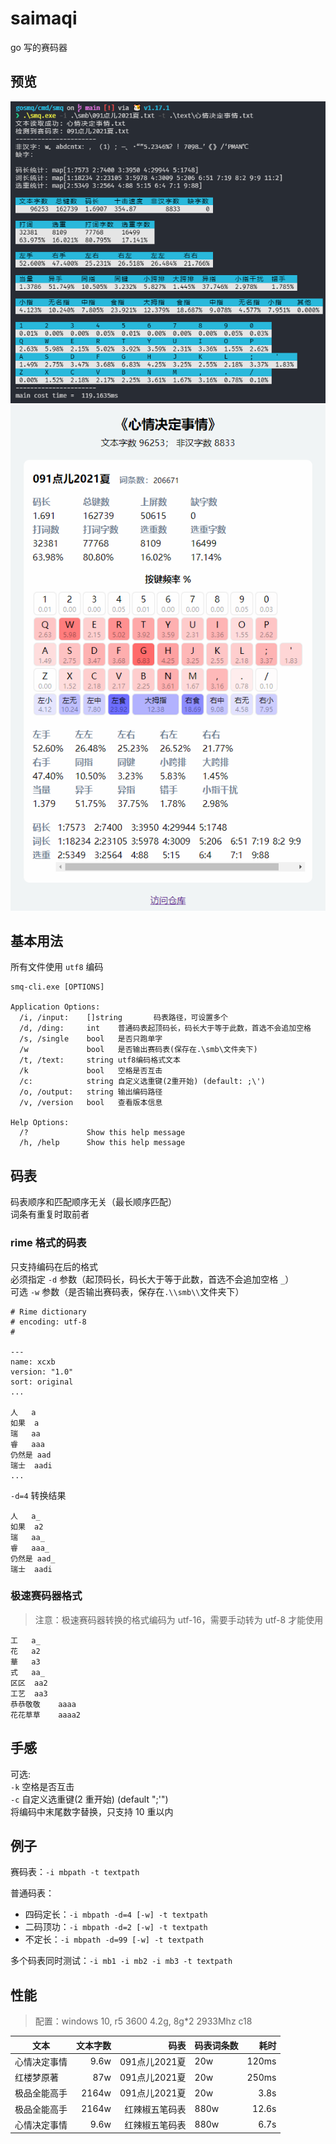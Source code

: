# saimaqi

go 写的赛码器

## 预览

![](/assets/preview-cli.png)
![](/assets/preview-web.png)

## 基本用法

所有文件使用 `utf8` 编码

```shell
smq-cli.exe [OPTIONS]

Application Options:
  /i, /input:    []string       码表路径，可设置多个
  /d, /ding:     int    普通码表起顶码长，码长大于等于此数，首选不会追加空格
  /s, /single    bool   是否只跑单字
  /w             bool   是否输出赛码表(保存在.\smb\文件夹下)
  /t, /text:     string utf8编码格式文本
  /k             bool   空格是否互击
  /c:            string 自定义选重键(2重开始) (default: ;\')
  /o, /output:   string 输出编码路径
  /v, /version   bool   查看版本信息

Help Options:
  /?             Show this help message
  /h, /help      Show this help message
```

## 码表

码表顺序和匹配顺序无关（最长顺序匹配）  
词条有重复时取前者

### rime 格式的码表

只支持编码在后的格式  
必须指定 `-d` 参数（起顶码长，码长大于等于此数，首选不会追加空格 `_`）  
可选 `-w` 参数（是否输出赛码表，保存在`.\\smb\\`文件夹下）

```
# Rime dictionary
# encoding: utf-8
#

---
name: xcxb
version: "1.0"
sort: original
...

人	a
如果	a
瑞	aa
睿	aaa
仍然是	aad
瑞士	aadi
...
```

`-d=4` 转换结果

```
人	a_
如果	a2
瑞	aa_
睿	aaa_
仍然是	aad_
瑞士	aadi
```

### 极速赛码器格式

> 注意：极速赛码器转换的格式编码为 utf-16，需要手动转为 utf-8 才能使用

```
工	a_
花	a2
華	a3
式	aa_
区区	aa2
工艺	aa3
恭恭敬敬	aaaa
花花草草	aaaa2
```

## 手感

可选:  
`-k` 空格是否互击  
`-c` 自定义选重键(2 重开始) (default ";'")  
将编码中末尾数字替换，只支持 10 重以内

## 例子

赛码表：`-i mbpath -t textpath`

普通码表：

- 四码定长：`-i mbpath -d=4 [-w] -t textpath`
- 二码顶功：`-i mbpath -d=2 [-w] -t textpath`
- 不定长：`-i mbpath -d=99 [-w] -t textpath`

多个码表同时测试：`-i mb1 -i mb2 -i mb3 -t textpath`

## 性能

> 配置：windows 10, r5 3600 4.2g, 8g\*2 2933Mhz c18

| 文本         | 文本字数 |          码表 | 码表词条数 |  耗时 |
| ------------ | -------: | ------------: | ---------- | ----: |
| 心情决定事情 |     9.6w | 091点儿2021夏 | 20w        | 120ms |
| 红楼梦原著   |      87w | 091点儿2021夏 | 20w        | 250ms |
| 极品全能高手 |    2164w | 091点儿2021夏 | 20w        |  3.8s |
| 极品全能高手 |    2164w | 红辣椒五笔码表 | 880w       | 12.6s |
| 心情决定事情 |     9.6w | 红辣椒五笔码表 | 880w       |  6.7s |
